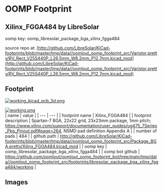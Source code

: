 # OOMP Footprint  
## Xilinx_FGGA484  by LibreSolar  
  
oomp key: oomp_libresolar_package_bga_xilinx_fgga484  
  
source repo at: [http://github.com/LibreSolar/KiCad-footprints/blob/master/tmp/data//oomlout_oomp_footprint_src/Varistor.pretty/RV_Rect_V25S440P_L26.5mm_W8.2mm_P12.7mm.kicad_mod](http://github.com/LibreSolar/KiCad-footprints/blob/master/tmp/data//oomlout_oomp_footprint_src/Varistor.pretty/RV_Rect_V25S440P_L26.5mm_W8.2mm_P12.7mm.kicad_mod)  
## Footprint  
  
[![working_kicad_pcb_3d.png](working_kicad_pcb_3d_600.png)](working_kicad_pcb_3d.png)  
  
[![working.png](working_600.png)](working.png)  
| name | value | 
| --- | --- | 
| footprint name | Xilinx_FGGA484 | 
| footprint description | Spartan-7 BGA, 22x22 grid, 23x23mm package, 1mm pitch; https://www.xilinx.com/support/documentation/user_guides/ug475_7Series_Pkg_Pinout.pdf#page=264, NSMD pad definition Appendix A | 
| number of pads | 484 | 
| github path | http://github.com/LibreSolar/KiCad-footprints/blob/master/tmp/data//oomlout_oomp_footprint_src/Package_BGA.pretty/Xilinx_FGGA484.kicad_mod | 
| oomp key | oomp_libresolar_package_bga_xilinx_fgga484 | 
| oomp bot github | https://github.com/oomlout/oomlout_oomp_footprint_bot/tree/main/tmp/data//oomlout_oomp_footprint_src/footprints/libresolar_package_bga_xilinx_fgga484/working | 
## Images  
